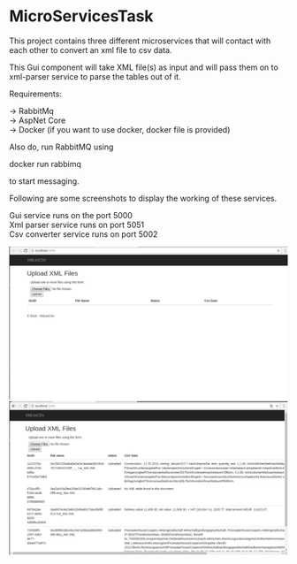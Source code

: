 # MicroServicesTask
This project contains three different microservices that will contact with each other to convert an xml file to csv data.

This Gui component will take XML file(s) as input and will pass them on to xml-parser service to parse the tables out of it.

Requirements:

 -> RabbitMq  
 -> AspNet Core  
 -> Docker (if you want to use docker, docker file is provided)  
 
 Also do, run RabbitMQ using
 
 docker run rabbimq  
 
 to start messaging.

Following are some screenshots to display the working of these services. 

Gui service runs on the port 5000  
Xml parser service runs on port 5051  
Csv converter service runs on port 5002  

![alt text](https://raw.githubusercontent.com/SulemanKhurram/MicroServicesTask/master-1/interface_01.png)
![alt text](https://raw.githubusercontent.com/SulemanKhurram/MicroServicesTask/master-1/interface_02.png)

